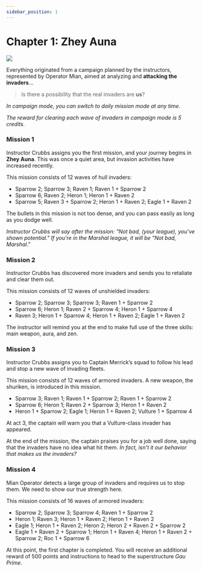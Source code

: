 ```yaml
---
sidebar_position: 1
---
```


# Chapter 1: Zhey Auna

<img src="/Campaign/za.png" style={{zoom:0.5}}/>

Everything originated from a campaign planned by the instructors, represented by Operator Mian, aimed at analyzing and **attacking the invaders**...

> Is there a possibility that the real invaders are **us**?

*In campaign mode, you can switch to daily mission mode at any time.*

*The reward for clearing each wave of invaders in campaign mode is 5 credits.*

### Mission 1

Instructor Crubbs assigns you the first mission, and your journey begins in **Zhey Auna**. This was once a quiet area, but invasion activities have increased recently.

This mission consists of 12 waves of hull invaders:

- Sparrow 2; Sparrow 3; Raven 1; Raven 1 + Sparrow 2
- Sparrow 6; Raven 2; Heron 1; Heron 1 + Raven 2
- Sparrow 5; Raven 3 + Sparrow 2; Heron 1 + Raven 2; Eagle 1 + Raven 2

The bullets in this mission is not too dense, and you can pass easily as long as you dodge well.

*Instructor Crubbs will say after the mission: "Not bad, (your league), you've shown potential." If you're in the Marshal league, it will be "Not bad, Marshal."*

### Mission 2

Instructor Crubbs has discovered more invaders and sends you to retaliate and clear them out.

This mission consists of 12 waves of unshielded invaders:

- Sparrow 2; Sparrow 3; Sparrow 3; Raven 1 + Sparrow 2
- Sparrow 6; Heron 1; Raven 2 + Sparrow 4; Heron 1 + Sparrow 4
- Raven 3; Heron 1 + Sparrow 4; Heron 1 + Raven 2; Eagle 1 + Raven 2

The instructor will remind you at the end to make full use of the three skills: main weapon, aura, and zen.

### Mission 3

Instructor Crubbs assigns you to Captain Merrick’s squad to follow his lead and stop a new wave of invading fleets.

This mission consists of 12 waves of armored invaders. A new weapon, the shuriken, is introduced in this mission.

- Sparrow 3; Raven 1; Raven 1 + Sparrow 2; Raven 1 + Sparrow 2
- Sparrow 6; Heron 1; Raven 2 + Sparrow 3; Heron 1 + Raven 2
- Heron 1 + Sparrow 2; Eagle 1; Heron 1 + Raven 2; Vulture 1 + Sparrow 4

At act 3, the captain will warn you that a Vulture-class invader has appeared.

At the end of the mission, the captain praises you for a job well done, saying that the invaders have no idea what hit them. *In fact, isn’t it our behavior that makes us the invaders?*

### Mission 4

Mian Operator detects a large group of invaders and requires us to stop them. We need to show our true strength here.

This mission consists of 16 waves of armored invaders:

- Sparrow 2; Sparrow 3; Sparrow 4; Raven 1 + Sparrow 2
- Heron 1; Raven 3; Heron 1 + Raven 2; Heron 1 + Raven 2
- Eagle 1; Heron 1 + Raven 2; Heron 2; Heron 2 + Raven 2 + Sparrow 2
- Eagle 1 + Raven 2 + Sparrow 1; Heron 1 + Raven 4; Heron 1 + Raven 2 + Sparrow 2; Roc 1 + Sparrow 6

At this point, the first chapter is completed. You will receive an additional reward of 500 points and instructions to head to the superstructure *Gau Prime*.